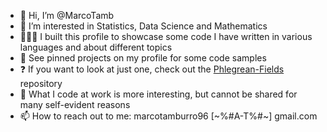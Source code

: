 - 👋 Hi, I’m @MarcoTamb
- 👀 I’m interested in Statistics, Data Science and Mathematics
- 👨🏻‍💻 I built this profile to showcase some code I have written in various languages and about different topics
- 📌 See pinned projects on my profile for some code samples
- ❓ If you want to look at just one, check out the [Phlegrean-Fields](https://github.com/MarcoTamb/Phlegrean-Fields) repository
- 🤫 What I code at work is more interesting, but cannot be shared for many self-evident reasons
- 📫 How to reach out to me: marcotamburro96 [~%#A-T%#~] gmail.com

